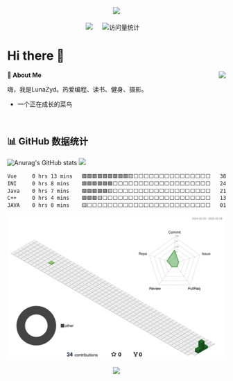 <div align="center">

  <!-- knock code pictures 敲代码的图片 -->
  <picture>
    <source media="(prefers-color-scheme: dark)" srcset="https://cdn.jsdelivr.net/gh/sun0225SUN/sun0225SUN/assets/images/coding.gif" />
    <source media="(prefers-color-scheme: light)" srcset="https://cdn.jsdelivr.net/gh/sun0225SUN/sun0225SUN/assets/images/developer.svg" height="225px" />
    <img src="https://cdn.jsdelivr.net/gh/sun0225SUN/sun0225SUN/assets/images/coding.gif" />
  </picture>

  <!-- for beauty 留个空行好看点 -->
  <div>&nbsp;</div>


<!-- profile logo 个人资料徽标 -->
  <div>
    <img src="https://img.shields.io/endpoint?url=https://wakapi.dev/api/compat/shields/v1/LunaZyd/interval:all_time&label=All%20time&color=blue" />
    &emsp;
    <img src="https://komarev.com/ghpvc/?username=LunaZyd&label=Views&color=orange&style=flat" alt="访问量统计" />
    &emsp;
  </div>

</div>

# Hi there 👋 

**🤺 About Me**
<img src="https://github-readme-stats.vercel.app/api/wakatime?username=LunaZyd&api_domain=wakapi.dev&bg_color=FFFFF0&title_color=2F855A&icon_color=2F855A&text_color=556B2F&custom_title=Wakapi.dev+Stats+%28All+Time%29&layout=compact" align="right" />

 嗨，我是LunaZyd。热爱编程、读书、健身、摄影。
-   一个正在成长的菜鸟
 <p>&nbsp;</p>

## 📊 GitHub 数据统计
![Anurag's GitHub stats](https://github-readme-stats.vercel.app/api?username=LunaZyd&show_icons=true&theme=radical)
<img src="https://github-readme-stats.vercel.app/api/top-langs/?username=LunaZyd&theme=transparent&hide_border=true&layout=donut-vertical" />
<!--START_SECTION:waka-->

```txt
Vue     0 hrs 13 mins   🟩🟩🟩🟩🟩🟩🟩🟩🟩🟨⬜⬜⬜⬜⬜⬜⬜⬜⬜⬜⬜⬜⬜⬜⬜   38.53 %
INI     0 hrs 8 mins    🟩🟩🟩🟩🟩🟩⬜⬜⬜⬜⬜⬜⬜⬜⬜⬜⬜⬜⬜⬜⬜⬜⬜⬜⬜   24.28 %
Java    0 hrs 7 mins    🟩🟩🟩🟩🟩🟨⬜⬜⬜⬜⬜⬜⬜⬜⬜⬜⬜⬜⬜⬜⬜⬜⬜⬜⬜   21.90 %
C++     0 hrs 4 mins    🟩🟩🟩🟨⬜⬜⬜⬜⬜⬜⬜⬜⬜⬜⬜⬜⬜⬜⬜⬜⬜⬜⬜⬜⬜   13.26 %
JAVA    0 hrs 0 mins    🟨⬜⬜⬜⬜⬜⬜⬜⬜⬜⬜⬜⬜⬜⬜⬜⬜⬜⬜⬜⬜⬜⬜⬜⬜   01.14 %
```
<!--END_SECTION:waka-->

![](./profile-3d-contrib/profile-green-animate.svg)





<p align="center">
<img src="https://capsule-render.vercel.app/api?type=waving&color=timeGradient&height=300&&section=footer&text={THE END}&fontSize=90&fontAlign=50&fontAlignY=70&desc={Just Do It}&descAlign=50&descSize=30&descAlignY=40&animation=twinkling" />
</p>
